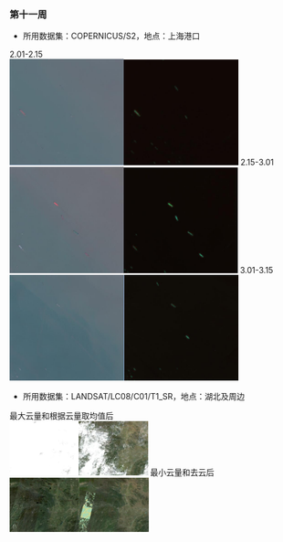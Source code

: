 ### 第十一周


* 所用数据集：COPERNICUS/S2，地点：上海港口


2.01-2.15<br>
<img src="./images/201_215.jpg" style="zoom:40%;" /><img src="./images/201_215_2.jpg" style="zoom:40%;" />
2.15-3.01<br>
<img src="./images/215_301.jpg" style="zoom:40%;" /><img src="./images/215_301_2.jpg" style="zoom:40%;" />
3.01-3.15<br>
<img src="./images/301_315.jpg" style="zoom:40%;" /><img src="./images/301_315_2.jpg" style="zoom:40%;" />

* 所用数据集：LANDSAT/LC08/C01/T1_SR，地点：湖北及周边

最大云量和根据云量取均值后<br>
<img src="./images/cloud_max.jpg" style="zoom:33%;" /><img src="./images/cloud_median.jpg" style="zoom:33%;" />
最小云量和去云后<br>
<img src="./images/cloud_min.jpg" style="zoom:33%;" /><img src="./images/nocloud.jpg" style="zoom:33%;" />


